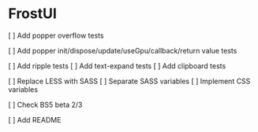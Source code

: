 # FrostUI

[ ] Add popper overflow tests

[ ] Add popper init/dispose/update/useGpu/callback/return value tests

[ ] Add ripple tests
[ ] Add text-expand tests
[ ] Add clipboard tests

[ ] Replace LESS with SASS
[ ] Separate SASS variables
[ ] Implement CSS variables

[ ] Check BS5 beta 2/3

[ ] Add README
